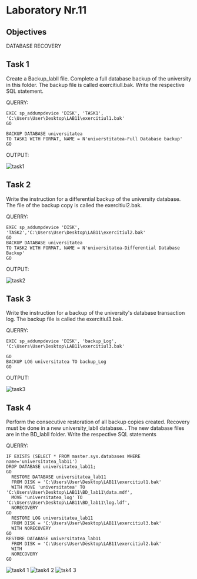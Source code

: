 
# Laboratory Nr.11

## Objectives

DATABASE RECOVERY 

## Task 1

Create a Backup_labll file. Complete a full database backup of the university in this folder. The backup file is called exercitiull.bak. Write the respective SQL statement.

QUERRY:
```
EXEC sp_addumpdevice 'DISK', 'TASK1', 'C:\Users\User\Desktop\LAB11\exercitiul1.bak'
GO

BACKUP DATABASE universitatea
TO TASK1 WITH FORMAT, NAME = N'universtitatea-Full Database backup'
GO
```
OUTPUT:

![task1](https://user-images.githubusercontent.com/24621285/49750859-a5c0f800-fcb4-11e8-8eb5-07650f8ec77c.PNG)


## Task 2

Write the instruction for a differential backup of the university database. The file of the backup copy is called the exercitiul2.bak.

QUERRY:
```
EXEC sp_addumpdevice 'DISK', 'TASK2','C:\Users\User\Desktop\LAB11\exercitiul2.bak'
GO 
BACKUP DATABASE universitatea
TO TASK2 WITH FORMAT, NAME = N'universitatea-Differential Database Backup'
GO

```

OUTPUT:

![task2](https://user-images.githubusercontent.com/24621285/49750856-a5286180-fcb4-11e8-8750-c34b86b3cf82.PNG)


## Task 3
Write the instruction for a backup of the university's database transaction log. The backup file is called the exercitiul3.bak.

QUERRY:
```
EXEC sp_addumpdevice 'DISK', 'backup_Log', 'C:\Users\User\Desktop\LAB11\exercitiul3.bak'

GO
BACKUP LOG universitatea TO backup_Log
GO
```
OUTPUT:


![task3](https://user-images.githubusercontent.com/24621285/49750857-a5c0f800-fcb4-11e8-8288-f29fcc8b3af4.PNG)
 
## Task 4
Perform the consecutive restoration of all backup copies created. Recovery must be done in a new university_labll database. . The new database files are in the BD_labll folder. Write the respective SQL statements

QUERRY:
```
IF EXISTS (SELECT * FROM master.sys.databases WHERE name='universitatea_lab11')
DROP DATABASE universitatea_lab11;
GO
  RESTORE DATABASE universitatea_lab11
  FROM DISK = 'C:\Users\User\Desktop\LAB11\exercitiul1.bak'
  WITH MOVE 'universitatea' TO 'C:\Users\User\Desktop\LAB11\BD_lab11\data.mdf',
  MOVE 'universitatea_log' TO 'C:\Users\User\Desktop\LAB11\BD_lab11\log.ldf',
  NORECOVERY
GO
  RESTORE LOG universitatea_lab11
  FROM DISK = 'C:\Users\User\Desktop\LAB11\exercitiul3.bak'
  WITH NORECOVERY
GO
RESTORE DATABASE universitatea_lab11
  FROM DISK = 'C:\Users\User\Desktop\LAB11\exercitiul2.bak'
  WITH 
  NORECOVERY
GO
```
![task4 1](https://user-images.githubusercontent.com/24621285/49751835-2ed92e80-fcb7-11e8-86e8-6aa170dde0fd.PNG)
![task4 2](https://user-images.githubusercontent.com/24621285/49751836-2ed92e80-fcb7-11e8-9772-cb504b5f7135.PNG)
![tsk4 3](https://user-images.githubusercontent.com/24621285/49751837-2f71c500-fcb7-11e8-865d-21eca3ee3abd.PNG)
